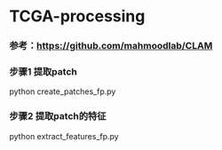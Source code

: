 # TCGA-processing
### 参考：https://github.com/mahmoodlab/CLAM

### 步骤1 提取patch
python create_patches_fp.py

### 步骤2 提取patch的特征
python extract_features_fp.py